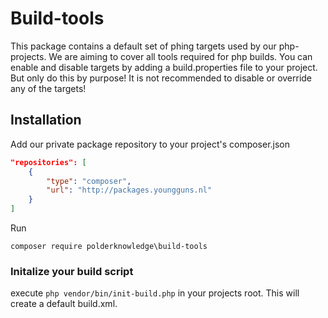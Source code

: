 # Build-tools
This package contains a default set of phing targets used by our php-projects. We are aiming to cover all tools required for php builds. You can enable and disable targets by adding a build.properties file to your project. But only do this by purpose! It is not recommended to disable or override any of the targets!

## Installation
Add our private package repository to your project's composer.json
```json
"repositories": [
    {
        "type": "composer",
        "url": "http://packages.youngguns.nl"
    }
]
```
Run

`composer require polderknowledge\build-tools`

### Initalize your build script
execute `php vendor/bin/init-build.php` in your projects root. This will create a default build.xml.
